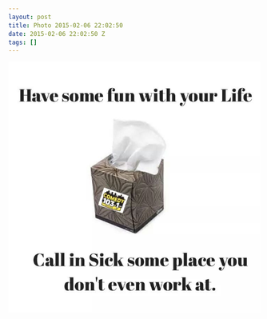 ```yaml
---
layout: post
title: Photo 2015-02-06 22:02:50
date: 2015-02-06 22:02:50 Z
tags: []
---
```

![](/media/2015/02/110281673674.jpg)
